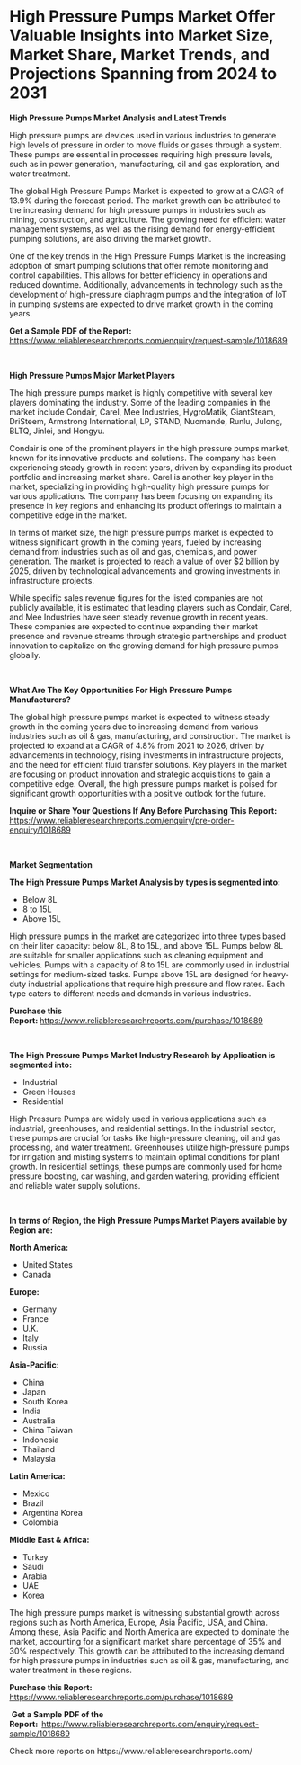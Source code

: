 <p><h1>High Pressure Pumps Market Offer Valuable Insights into Market Size, Market Share, Market Trends, and Projections Spanning from 2024 to 2031</h1></p><p><strong>High Pressure Pumps Market Analysis and Latest Trends</strong></p>
<p><p>High pressure pumps are devices used in various industries to generate high levels of pressure in order to move fluids or gases through a system. These pumps are essential in processes requiring high pressure levels, such as in power generation, manufacturing, oil and gas exploration, and water treatment.</p><p>The global High Pressure Pumps Market is expected to grow at a CAGR of 13.9% during the forecast period. The market growth can be attributed to the increasing demand for high pressure pumps in industries such as mining, construction, and agriculture. The growing need for efficient water management systems, as well as the rising demand for energy-efficient pumping solutions, are also driving the market growth.</p><p>One of the key trends in the High Pressure Pumps Market is the increasing adoption of smart pumping solutions that offer remote monitoring and control capabilities. This allows for better efficiency in operations and reduced downtime. Additionally, advancements in technology such as the development of high-pressure diaphragm pumps and the integration of IoT in pumping systems are expected to drive market growth in the coming years.</p></p>
<p><strong>Get a Sample PDF of the Report:&nbsp;</strong> <a href="https://www.reliableresearchreports.com/enquiry/request-sample/1018689">https://www.reliableresearchreports.com/enquiry/request-sample/1018689</a></p>
<p>&nbsp;</p>
<p><strong>High Pressure Pumps Major Market Players</strong></p>
<p><p>The high pressure pumps market is highly competitive with several key players dominating the industry. Some of the leading companies in the market include Condair, Carel, Mee Industries, HygroMatik, GiantSteam, DriSteem, Armstrong International, LP, STAND, Nuomande, Runlu, Julong, BLTQ, Jinlei, and Hongyu.</p><p>Condair is one of the prominent players in the high pressure pumps market, known for its innovative products and solutions. The company has been experiencing steady growth in recent years, driven by expanding its product portfolio and increasing market share. Carel is another key player in the market, specializing in providing high-quality high pressure pumps for various applications. The company has been focusing on expanding its presence in key regions and enhancing its product offerings to maintain a competitive edge in the market.</p><p>In terms of market size, the high pressure pumps market is expected to witness significant growth in the coming years, fueled by increasing demand from industries such as oil and gas, chemicals, and power generation. The market is projected to reach a value of over $2 billion by 2025, driven by technological advancements and growing investments in infrastructure projects.</p><p>While specific sales revenue figures for the listed companies are not publicly available, it is estimated that leading players such as Condair, Carel, and Mee Industries have seen steady revenue growth in recent years. These companies are expected to continue expanding their market presence and revenue streams through strategic partnerships and product innovation to capitalize on the growing demand for high pressure pumps globally.</p></p>
<p>&nbsp;</p>
<p><strong>What Are The Key Opportunities For High Pressure Pumps Manufacturers?</strong></p>
<p><p>The global high pressure pumps market is expected to witness steady growth in the coming years due to increasing demand from various industries such as oil & gas, manufacturing, and construction. The market is projected to expand at a CAGR of 4.8% from 2021 to 2026, driven by advancements in technology, rising investments in infrastructure projects, and the need for efficient fluid transfer solutions. Key players in the market are focusing on product innovation and strategic acquisitions to gain a competitive edge. Overall, the high pressure pumps market is poised for significant growth opportunities with a positive outlook for the future.</p></p>
<p><strong>Inquire or Share Your Questions If Any Before Purchasing This Report:</strong> <a href="https://www.reliableresearchreports.com/enquiry/pre-order-enquiry/1018689">https://www.reliableresearchreports.com/enquiry/pre-order-enquiry/1018689</a></p>
<p>&nbsp;</p>
<p><strong>Market Segmentation</strong></p>
<p><strong>The High Pressure Pumps Market Analysis by types is segmented into:</strong></p>
<p><ul><li>Below 8L</li><li>8 to 15L</li><li>Above 15L</li></ul></p>
<p><p>High pressure pumps in the market are categorized into three types based on their liter capacity: below 8L, 8 to 15L, and above 15L. Pumps below 8L are suitable for smaller applications such as cleaning equipment and vehicles. Pumps with a capacity of 8 to 15L are commonly used in industrial settings for medium-sized tasks. Pumps above 15L are designed for heavy-duty industrial applications that require high pressure and flow rates. Each type caters to different needs and demands in various industries.</p></p>
<p><strong>Purchase this Report:&nbsp;</strong><a href="https://www.reliableresearchreports.com/purchase/1018689">https://www.reliableresearchreports.com/purchase/1018689</a></p>
<p>&nbsp;</p>
<p><strong>The High Pressure Pumps Market Industry Research by Application is segmented into:</strong></p>
<p><ul><li>Industrial</li><li>Green Houses</li><li>Residential</li></ul></p>
<p><p>High Pressure Pumps are widely used in various applications such as industrial, greenhouses, and residential settings. In the industrial sector, these pumps are crucial for tasks like high-pressure cleaning, oil and gas processing, and water treatment. Greenhouses utilize high-pressure pumps for irrigation and misting systems to maintain optimal conditions for plant growth. In residential settings, these pumps are commonly used for home pressure boosting, car washing, and garden watering, providing efficient and reliable water supply solutions.</p></p>
<p>&nbsp;</p>
<p><strong>In terms of Region, the High Pressure Pumps Market Players available by Region are:</strong></p>
<p>
    <p> <strong> North America: </strong>
        <ul>
            <li>United States</li>
            <li>Canada</li>
        </ul>
        </p> 
    <p> <strong> Europe: </strong>
        <ul>
            <li>Germany</li>
            <li>France</li>
            <li>U.K.</li>
            <li>Italy</li>
            <li>Russia</li>
        </ul>
        </p> 
    <p> <strong> Asia-Pacific: </strong>
        <ul>
            <li>China</li>
            <li>Japan</li>
            <li>South Korea</li>
            <li>India</li>
            <li>Australia</li>
            <li>China Taiwan</li>
            <li>Indonesia</li>
            <li>Thailand</li>
            <li>Malaysia</li>
        </ul>
        </p> 
    <p> <strong> Latin America: </strong>
        <ul>
            <li>Mexico</li>
            <li>Brazil</li>
            <li>Argentina Korea</li>
            <li>Colombia</li>
        </ul>
        </p> 
    <p> <strong> Middle East & Africa: </strong>
        <ul>
            <li>Turkey</li>
            <li>Saudi</li>
            <li>Arabia</li>
            <li>UAE</li>
            <li>Korea</li>
        </ul>
    </p>
    </p>
<p><p>The high pressure pumps market is witnessing substantial growth across regions such as North America, Europe, Asia Pacific, USA, and China. Among these, Asia Pacific and North America are expected to dominate the market, accounting for a significant market share percentage of 35% and 30% respectively. This growth can be attributed to the increasing demand for high pressure pumps in industries such as oil & gas, manufacturing, and water treatment in these regions.</p></p>
<p><strong>Purchase this Report: </strong><a href="https://www.reliableresearchreports.com/purchase/1018689">https://www.reliableresearchreports.com/purchase/1018689</a></p>
<p>&nbsp;<strong>Get a Sample PDF of the Report:&nbsp;&nbsp;</strong><a href="https://www.reliableresearchreports.com/enquiry/request-sample/1018689">https://www.reliableresearchreports.com/enquiry/request-sample/1018689</a></p>
<p><strong></strong></p>
<p>Check more reports on https://www.reliableresearchreports.com/</p>